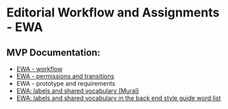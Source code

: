# Editorial Workflow and Assignments - EWA

## MVP Documentation:
- [EWA - workflow](https://github.com/department-of-veterans-affairs/va.gov-team/blob/master/platform/cms/content-ops/editorial-workflow/assignments/EWA%20-%20workflow.png)
- [EWA - permissions and transitions](https://github.com/department-of-veterans-affairs/va.gov-team/blob/master/platform/cms/content-ops/editorial-workflow/assignments/EWA%20-%20permissions%20and%20transitions.png)
- EWA - prototype and requirements
- [EWA: labels and shared vocabulary (Mural)](https://app.mural.co/t/vagov6717/m/vagov6717/1591809342617/3e4e84aa3a1bf7e67e1651d699de781c8f94187f)
- [EWA: labels and shared vocabulary in the back end style guide word list](https://airtable.com/tblBN7rDqhagQCAJR/viwojsfCvWPTKErTL?blocks=hide)

